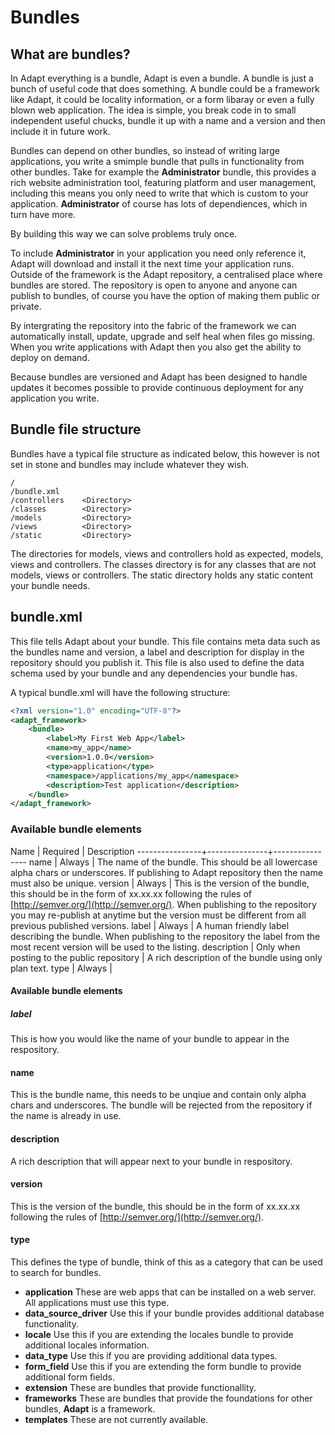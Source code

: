 # Bundles

## What are bundles?
In Adapt everything is a bundle, Adapt is even a bundle.  A bundle is just a bunch of useful code that does something.  A bundle could be a framework like Adapt, it could be locality information, or a form libaray or even a fully blown web application.  The idea is simple, you break code in to small independent useful chucks, bundle it up with a name and a version and then include it in future work.

Bundles can depend on other bundles, so instead of writing large applications, you write a smimple bundle that pulls in functionality from other bundles.  Take for example the **Administrator** bundle, this provides a rich website administration tool, featuring platform and user management, including this means you only need to write that which is custom to your application. **Administrator** of course has lots of dependiences, which in turn have more.

By building this way we can solve problems truly once.

To include **Administrator** in your application you need only reference it, Adapt will download and install it the next time your application runs.  Outside of the framework is the Adapt repository, a centralised place where bundles are stored.  The repository is open to anyone and anyone can publish to bundles, of course you have the option of making them public or private.

By intergrating the repository into the fabric of the framework we can automatically install, update, upgrade and self heal when files go missing.  When you write applications with Adapt then you also get the ability to deploy on demand.

Because bundles are versioned and Adapt has been designed to handle updates it becomes possible to provide continuous deployment for any application you write.

## Bundle file structure
Bundles have a typical file structure as indicated below, this however is not set in stone and bundles may include whatever they wish.
```
/
/bundle.xml
/controllers    <Directory>
/classes        <Directory>
/models         <Directory>
/views          <Directory>
/static         <Directory>
```

The directories for models, views and controllers hold as expected, models, views and controllers. The classes directory is for any classes that are not models, views or controllers.  The static directory holds any static content your bundle needs.

## bundle.xml
This file tells Adapt about your bundle.  This file contains meta data such as the bundles name and version, a label and description for display in the repository should you publish it.  This file is also used to define the data schema used by your bundle and any dependencies your bundle has.

A typical bundle.xml will have the following structure:
```xml
<?xml version="1.0" encoding="UTF-8"?>
<adapt_framework>
    <bundle>
        <label>My First Web App</label>
        <name>my_app</name>
        <version>1.0.0</version>
        <type>application</type>
        <namespace>/applications/my_app</namespace>
        <description>Test application</description>
    </bundle>
</adapt_framework>
```

### Available bundle elements
Name            | Required      | Description
----------------+---------------+----------------
name            | Always        | The name of the bundle. This should be all lowercase alpha chars or underscores. If publishing to Adapt repository then the name must also be unique.
version         | Always        | This is the version of the bundle, this should be in the form of xx.xx.xx following the rules of [http://semver.org/](http://semver.org/). When publishing to the repository you may re-publish at anytime but the version must be different from all previous published versions.
label           | Always        | A human friendly label describing the bundle.  When publishing to the repository the label from the most recent version will be used to the listing.
description    | Only when posting to the public repository | A rich description of the bundle using only plan text.
type           | Always         | 

#### Available bundle elements
##### label
This is how you would like the name of your bundle to appear in the respository.

#### name
This is the bundle name, this needs to be unqiue and contain only alpha chars and underscores.  The bundle will be rejected from the repository if the name is already in use.

#### description
A rich description that will appear next to your bundle in respository.

#### version
This is the version of the bundle, this should be in the form of xx.xx.xx following the rules of [http://semver.org/](http://semver.org/).

#### type
This defines the type of bundle, think of this as a category that can be used to search for bundles.
- **application** These are web apps that can be installed on a web server.  All applications must use this type.
- **data_source_driver** Use this if your bundle provides additional database functionality.
- **locale** Use this if you are extending the locales bundle to provide additional locales information.
- **data_type** Use this if you are providing additional data types.
- **form_field** Use this if you are extending the form bundle to provide additional form fields.
- **extension** These are bundles that provide functionallity.
- **frameworks** These are bundles that provide the foundations for other bundles, **Adapt** is a framework.
- **templates** These are not currently available.

